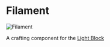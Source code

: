 # Filament

![Filament](item:betterwithmods:filament)

A crafting component for the [Light Block](../blocks/light.md)